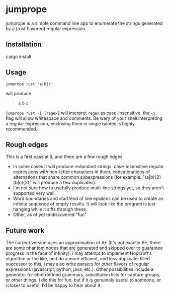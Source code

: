 # jumprope 
jumprope is a simple command line app to enumerate the strings generated by a (rust flavored) regular expression.

## Installation

cargo install

## Usage

`jumprope rust 'a|b|c'`

will produce 

>a
>b
>c

`jumprope rust -i [regex]` will interpret `regex` as case-insensitive. the `-x` flag will allow whitespace and comments. Be wary of your shell interpreting a regular expression, enclosing them in single quotes is highly recommended.

## Rough edges
This is a first pass at it, and there are a few rough edges:
 - In some cases it will produce redundant strings. case-insensitive regular expressions with non-letter characters in them, concatenations of alternations that share common subexpressions (for example: "(a|b){2}(b|c){2}" will produce a few duplicates).
 - I'm not sure how to usefully produce multi-line strings yet, so they aren't supported very well.
 - Word boundaries and start/end of line epsilons can be used to create an infinite sequence of empty results. It will look like the program is just hanging while it sifts through these.
 - Other, as of yet undiscovered "fun"

## Future work
The current version uses an approximation of A* (It's not exactly A*, there are some phantom nodes that are generated and skipped over to guarantee progress in the face of infinity). I may attempt to implement Hopcroft's algorithm or the like, and do a more efficient, and less duplicate-filled successor to this. I may also write parsers for other flavors of regular expressions (javascript, python, java, etc.). Other possibilities include a generator for ebnf defined grammars, substitution lists for capture groups, or other things. I did this for fun, but if it is genuinely useful to someone, or /close/ to useful, I'd be happy to hear about it.


